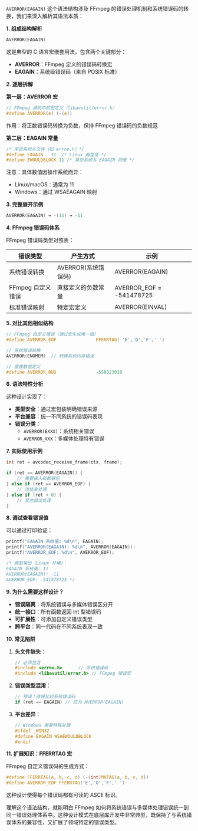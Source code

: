 

`AVERROR(EAGAIN)` 这个语法结构涉及 FFmpeg 的错误处理机制和系统错误码的转换，我们来深入解析其语法本质：

**1. 组成结构解析**
```c
AVERROR(EAGAIN) 
```
这是典型的 C 语言宏嵌套用法，包含两个关键部分：

- **AVERROR**：FFmpeg 定义的错误码转换宏
- **EAGAIN**：系统级错误码（来自 POSIX 标准）

**2. 逐层拆解**

**第一层：AVERROR 宏**
```c
// FFmpeg 源码中的宏定义（libavutil/error.h）
#define AVERROR(e) (-(e)) 
```
作用：将正数错误码转换为负数，保持 FFmpeg 错误码的负数规范

**第二层：EAGAIN 常量**
```c
/* 来自系统头文件（如 errno.h）*/
#define EAGAIN   11  /* Linux 典型值 */
#define EWOULDBLOCK 11 /* 某些系统与 EAGAIN 同值 */
```
注意：具体数值因操作系统而异：
- Linux/macOS：通常为 11
- Windows：通过 WSAEAGAIN 映射

**3. 完整展开示例**
```c
AVERROR(EAGAIN) → -(11) → -11
```

**4. FFmpeg 错误码体系**

FFmpeg 错误码类型对照表：

| 错误类型            | 产生方式                 | 示例                   |
|---------------------|--------------------------|------------------------|
| 系统错误转换        | AVERROR(系统错误码)      | AVERROR(EAGAIN)        |
| FFmpeg 自定义错误   | 直接定义的负数常量        | AVERROR_EOF = -541478725 |
| 标准错误映射        | 特定宏定义                | AVERROR(EINVAL)        |

**5. 对比其他相似结构**

```c
// FFmpeg 自定义错误（通过宏生成唯一值）
#define AVERROR_EOF               FFERRTAG( 'E','O','F',' ')

// 系统错误转换
AVERROR(ENOMEM)  // 转换系统内存错误

// 直接数值定义
#define AVERROR_BUG               -558323010
```

**6. 语法特性分析**

这种设计实现了：
- **类型安全**：通过宏包装明确错误来源
- **平台兼容**：统一不同系统的错误码表现
- **错误分类**：
  - `AVERROR(EXXX)`：系统相关错误
  - `AVERROR_XXX`：多媒体处理特有错误

**7. 实际使用示例**

```c
int ret = avcodec_receive_frame(ctx, frame);

if (ret == AVERROR(EAGAIN)) { 
    // 需要输入新数据包
} else if (ret == AVERROR_EOF) {
    // 流结束处理
} else if (ret < 0) {
    // 其他错误处理
}
```

**8. 调试查看错误值**

可以通过打印验证：
```c
printf("EAGAIN 系统值: %d\n", EAGAIN);
printf("AVERROR(EAGAIN): %d\n", AVERROR(EAGAIN));
printf("AVERROR_EOF: %d\n", AVERROR_EOF);

/* 典型输出（Linux 环境）：
EAGAIN 系统值: 11
AVERROR(EAGAIN): -11 
AVERROR_EOF: -541478725 */
```

**9. 为什么需要这样设计？**

- **错误隔离**：将系统错误与多媒体错误区分开
- **统一接口**：所有函数返回 int 型错误码
- **可扩展性**：可添加自定义错误类型
- **跨平台**：同一代码在不同系统表现一致

**10. 常见陷阱**

1. **头文件缺失**：
   ```c
   // 必须包含
   #include <errno.h>      // 系统错误码
   #include <libavutil/error.h> // FFmpeg 错误宏
   ```

2. **错误类型混淆**：
   ```c
   // 错误！直接比较系统错误码
   if (ret == EAGAIN) // 应为 AVERROR(EAGAIN)
   ```

3. **平台差异**：
   ```c
   // Windows 需要特殊处理
   #ifdef _WIN32
   #define EAGAIN WSAEWOULDBLOCK
   #endif
   ```

**11. 扩展知识：FFERRTAG 宏**

FFmpeg 自定义错误码的生成方式：
```c
#define FFERRTAG(a, b, c, d) (-(int)MKTAG(a, b, c, d))
#define AVERROR_EOF FFERRTAG('E','O','F',' ')
```
这种设计使得每个错误码都有可读的 ASCII 标识。

理解这个语法结构，就能明白 FFmpeg 如何将系统错误与多媒体处理错误统一到同一错误处理体系中。这种设计模式在底层库开发中非常典型，既保持了与系统错误体系的兼容性，又扩展了领域特定的错误类型。